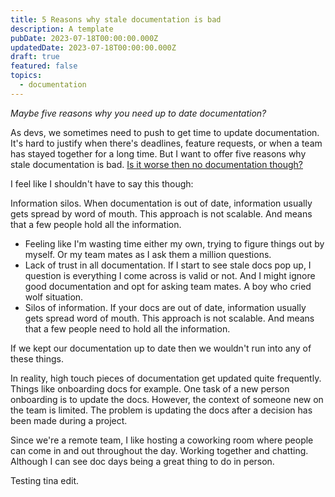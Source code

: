 ```yaml
---
title: 5 Reasons why stale documentation is bad
description: A template
pubDate: 2023-07-18T00:00:00.000Z
updatedDate: 2023-07-18T00:00:00.000Z
draft: true
featured: false
topics:
  - documentation
---
```


*Maybe five reasons why you need up to date documentation?*

As devs, we sometimes need to push to get time to update documentation. It's hard to justify when there's deadlines, feature requests, or when a team has stayed together for a long time. But I want to offer five reasons why stale documentation is bad. [Is it worse then no documentation though?](https://dev.to/itai/whats-worse-stale-documentation-or-no-documentation-4a1p)

I feel like I shouldn't have to say this though:

Information silos. When documentation is out of date, information usually gets spread by word of mouth. This approach is not scalable. And means that a few people hold all the information.

* Feeling like I'm wasting time either my own, trying to figure things out by myself. Or my team mates as I ask them a million questions.
* Lack of trust in all documentation. If I start to see stale docs pop up, I question is everything I come across is valid or not. And I might ignore good documentation and opt for asking team mates. A boy who cried wolf situation.
* Silos of information. If your docs are out of date, information usually gets spread word of mouth. This approach is not scalable. And means that a few people need to hold all the information.

If we kept our documentation up to date then we wouldn't run into any of these things.

In reality, high touch pieces of documentation get updated quite frequently. Things like onboarding docs for example. One task of a new person onboarding is to update the docs. However, the context of someone new on the team is limited. The problem is updating the docs after a decision has been made during a project.

Since we're a remote team, I like hosting a coworking room where people can come in and out throughout the day. Working together and chatting. Although I can see doc days being a great thing to do in person.

Testing tina edit.
